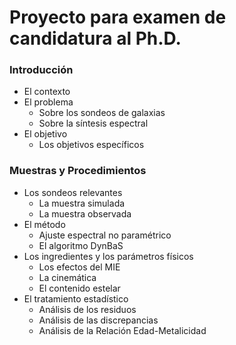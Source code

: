 # Proyecto para examen de candidatura al Ph.D.

### Introducción
- El contexto
- El problema
  - Sobre los sondeos de galaxias
  - Sobre la síntesis espectral
- El objetivo
  - Los objetivos específicos

### Muestras y Procedimientos
- Los sondeos relevantes
  - La muestra simulada
  - La muestra observada
- El método
  - Ajuste espectral no paramétrico
  - El algoritmo DynBaS
- Los ingredientes y los parámetros físicos
  - Los efectos del MIE
  - La cinemática
  - El contenido estelar
- El tratamiento estadístico
  - Análisis de los residuos
  - Análisis de las discrepancias
  - Análisis de la Relación Edad-Metalicidad

